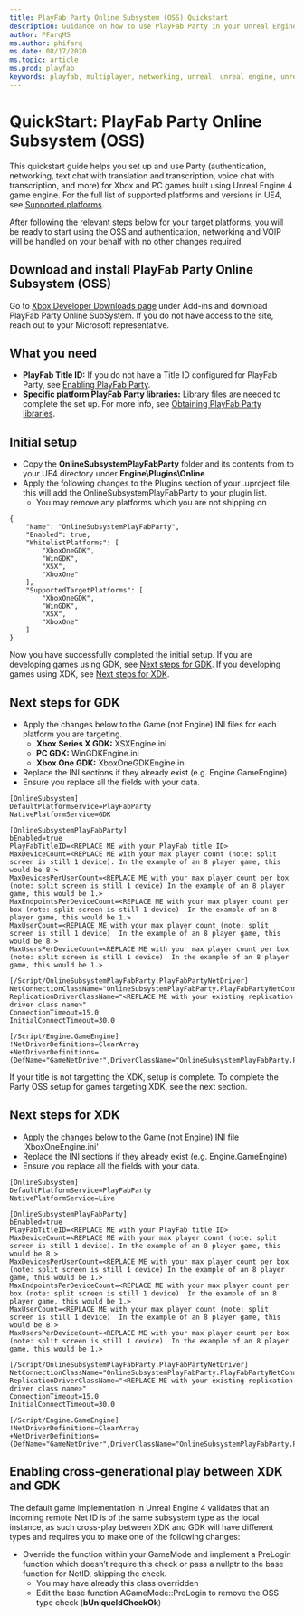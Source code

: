 ```yaml
---
title: PlayFab Party Online Subsystem (OSS) Quickstart
description: Guidance on how to use PlayFab Party in your Unreal Engine 4 Project.
author: PFarqMS
ms.author: phifarq
ms.date: 08/17/2020
ms.topic: article
ms.prod: playfab
keywords: playfab, multiplayer, networking, unreal, unreal engine, unreal engine 4, middleware
---
```


# QuickStart: PlayFab Party Online Subsystem (OSS)

This quickstart guide helps you set up and use Party (authentication, networking, text chat with translation and transcription, voice chat with transcription, and more) for Xbox and PC games built using Unreal Engine 4 game engine. For the full list of supported platforms and versions in UE4, see [Supported platforms](party-unreal-engine-oss-overview.md).

After following the relevant steps below for your target platforms, you will be ready to start using the OSS and authentication, networking and VOIP will be handled on your behalf with no other changes required.

## Download and install PlayFab Party Online Subsystem (OSS)
Go to [Xbox Developer Downloads page](https://www.aka.ms/gdkdl) under Add-ins and download PlayFab Party Online SubSystem. If you do not have access to the site, reach out to your Microsoft representative.

## What you need
* **PlayFab Title ID:** If you do not have a Title ID configured for PlayFab Party, see [Enabling PlayFab Party](enable-party.md).
* **Specific platform PlayFab Party libraries:** Library files are needed to complete the set up. For more info, see [Obtaining PlayFab Party libraries](party-unreal-engine-oss-obtaining-playfab-party-libraries.md).

## Initial setup
- Copy the **OnlineSubsystemPlayFabParty** folder and its contents from to your UE4 directory under **Engine\Plugins\Online**
- Apply the following changes to the Plugins section of your .uproject file, this will add the OnlineSubsystemPlayFabParty to your plugin list.
    - You may remove any platforms which you are not shipping on
```
{
	"Name": "OnlineSubsystemPlayFabParty",
	"Enabled": true,
	"WhitelistPlatforms": [
		"XboxOneGDK",
		"WinGDK",
		"XSX",
		"XboxOne"
	],
	"SupportedTargetPlatforms": [
		"XboxOneGDK",
		"WinGDK",
		"XSX",
		"XboxOne"
	]
}
```

Now you have successfully completed the initial setup. If you are developing games using GDK, see [Next steps for GDK](#next-steps-for-gdk). If you developing games using XDK, see [Next steps for XDK](#next-steps-for-xdk).

## Next steps for GDK
- Apply the changes below to the Game (not Engine) INI files for each platform you are targeting.
    - **Xbox Series X GDK:** XSXEngine.ini
    - **PC GDK:** WinGDKEngine.ini
    - **Xbox One GDK:** XboxOneGDKEngine.ini
- Replace the INI sections if they already exist (e.g. Engine.GameEngine)
- Ensure you replace all the *<REPLACE ME>* fields with your data.
```
[OnlineSubsystem]
DefaultPlatformService=PlayFabParty
NativePlatformService=GDK

[OnlineSubsystemPlayFabParty]
bEnabled=true
PlayFabTitleID=<REPLACE ME with your PlayFab title ID>
MaxDeviceCount=<REPLACE ME with your max player count (note: split screen is still 1 device). In the example of an 8 player game, this would be 8.>
MaxDevicesPerUserCount=<REPLACE ME with your max player count per box (note: split screen is still 1 device) In the example of an 8 player game, this would be 1.>	
MaxEndpointsPerDeviceCount=<REPLACE ME with your max player count per box (note: split screen is still 1 device)  In the example of an 8 player game, this would be 1.>
MaxUserCount=<REPLACE ME with your max player count (note: split screen is still 1 device)  In the example of an 8 player game, this would be 8.>		
MaxUsersPerDeviceCount=<REPLACE ME with your max player count per box (note: split screen is still 1 device)  In the example of an 8 player game, this would be 1.>

[/Script/OnlineSubsystemPlayFabParty.PlayFabPartyNetDriver]
NetConnectionClassName="OnlineSubsystemPlayFabParty.PlayFabPartyNetConnection"
ReplicationDriverClassName="<REPLACE ME with your existing replication driver class name>"
ConnectionTimeout=15.0
InitialConnectTimeout=30.0

[/Script/Engine.GameEngine]
!NetDriverDefinitions=ClearArray
+NetDriverDefinitions=(DefName="GameNetDriver",DriverClassName="OnlineSubsystemPlayFabParty.PlayFabPartyNetDriver",DriverClassNameFallback="OnlineSubsystemUtils.IpNetDriver")
```

If your title is not targetting the XDK, setup is complete. To complete the Party OSS setup for games targeting XDK, see the next section.

## Next steps for XDK

- Apply the changes below to the Game (not Engine) INI file 'XboxOneEngine.ini'
- Replace the INI sections if they already exist (e.g. Engine.GameEngine)
- Ensure you replace all the *<REPLACE ME>* fields with your data.
```
[OnlineSubsystem]
DefaultPlatformService=PlayFabParty
NativePlatformService=Live

[OnlineSubsystemPlayFabParty]
bEnabled=true
PlayFabTitleID=<REPLACE ME with your PlayFab title ID>
MaxDeviceCount=<REPLACE ME with your max player count (note: split screen is still 1 device). In the example of an 8 player game, this would be 8.>
MaxDevicesPerUserCount=<REPLACE ME with your max player count per box (note: split screen is still 1 device) In the example of an 8 player game, this would be 1.>	
MaxEndpointsPerDeviceCount=<REPLACE ME with your max player count per box (note: split screen is still 1 device)  In the example of an 8 player game, this would be 1.>
MaxUserCount=<REPLACE ME with your max player count (note: split screen is still 1 device)  In the example of an 8 player game, this would be 8.>		
MaxUsersPerDeviceCount=<REPLACE ME with your max player count per box (note: split screen is still 1 device)  In the example of an 8 player game, this would be 1.>

[/Script/OnlineSubsystemPlayFabParty.PlayFabPartyNetDriver]
NetConnectionClassName="OnlineSubsystemPlayFabParty.PlayFabPartyNetConnection"
ReplicationDriverClassName="<REPLACE ME with your existing replication driver class name>"
ConnectionTimeout=15.0
InitialConnectTimeout=30.0

[/Script/Engine.GameEngine]
!NetDriverDefinitions=ClearArray
+NetDriverDefinitions=(DefName="GameNetDriver",DriverClassName="OnlineSubsystemPlayFabParty.PlayFabPartyNetDriver",DriverClassNameFallback="OnlineSubsystemUtils.IpNetDriver")
```

## Enabling cross-generational play between XDK and GDK

The default game implementation in Unreal Engine 4 validates that an incoming remote Net ID is of the same subsystem type as the local instance, as such cross-play between XDK and GDK will have different types and requires you to make one of the following changes:
- Override the function within your GameMode and implement a PreLogin function which doesn’t require this check or pass a nullptr to the base function for NetID, skipping the check.
    - You may have already this class overridden
    - Edit the base function AGameMode::PreLogin to remove the OSS type check (**bUniqueIdCheckOk**)
